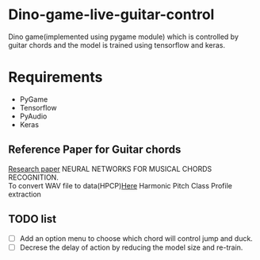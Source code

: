 # Dino-game-live-guitar-control
Dino game(implemented using pygame module) which is controlled by guitar chords and the model is trained using tensorflow and keras.

# Requirements
- PyGame
- Tensorflow
- PyAudio
- Keras


## Reference Paper for Guitar chords
[Research paper](http://www.montefiore.ulg.ac.be/services/acous/STSI/file/jim2012Chords.zip) NEURAL NETWORKS FOR MUSICAL CHORDS RECOGNITION.  
To convert WAV file to data(HPCP)[Here](https://github.com/jvbalen/hpcp_demo) Harmonic Pitch Class Profile extraction

## TODO list
- [ ] Add an option menu to choose which chord will control jump and duck.
- [ ] Decrese the delay of action by reducing the model size and re-train.
